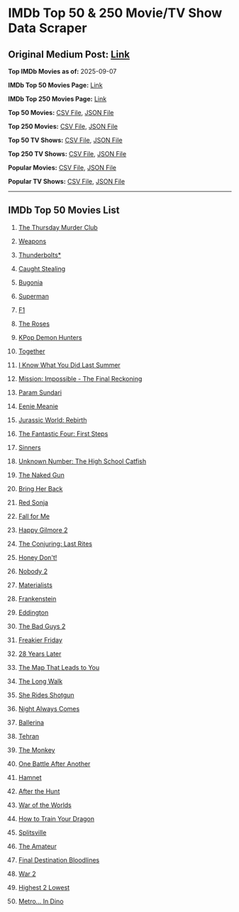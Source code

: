 # IMDb Top 50 & 250 Movie/TV Show Data Scraper

## Original Medium Post: [Link](https://medium.com/@nishantsahoo/which-movie-should-i-watch-5c83a3c0f5b1)

**Top IMDb Movies as of:** 2025-09-07

**IMDb Top 50 Movies Page:** [Link](https://www.imdb.com/search/title/?title_type=feature&release_date=2025-01-01,2025-12-31)

**IMDb Top 250 Movies Page:** [Link](https://www.imdb.com/chart/top/)

**Top 50 Movies:** [CSV File](/data/top50/movies.csv), [JSON File](/data/top50/movies.json)

**Top 250 Movies:** [CSV File](/data/top250/movies.csv), [JSON File](/data/top250/movies.json)

**Top 50 TV Shows:** [CSV File](/data/top50/shows.csv), [JSON File](/data/top50/shows.json)

**Top 250 TV Shows:** [CSV File](/data/top250/shows.csv), [JSON File](/data/top250/shows.json)

**Popular Movies:** [CSV File](/data/popular/movies.csv), [JSON File](/data/popular/movies.json)

**Popular TV Shows:** [CSV File](/data/popular/shows.csv), [JSON File](/data/popular/shows.json)

---

## IMDb Top 50 Movies List

1. [The Thursday Murder Club](https://www.imdb.com/title/tt12001534/)

2. [Weapons](https://www.imdb.com/title/tt26581740/)

3. [Thunderbolts\*](https://www.imdb.com/title/tt20969586/)

4. [Caught Stealing](https://www.imdb.com/title/tt1493274/)

5. [Bugonia](https://www.imdb.com/title/tt12300742/)

6. [Superman](https://www.imdb.com/title/tt5950044/)

7. [F1](https://www.imdb.com/title/tt16311594/)

8. [The Roses](https://www.imdb.com/title/tt31973693/)

9. [KPop Demon Hunters](https://www.imdb.com/title/tt14205554/)

10. [Together](https://www.imdb.com/title/tt31184028/)

11. [I Know What You Did Last Summer](https://www.imdb.com/title/tt4045450/)

12. [Mission: Impossible - The Final Reckoning](https://www.imdb.com/title/tt9603208/)

13. [Param Sundari](https://www.imdb.com/title/tt33996113/)

14. [Eenie Meanie](https://www.imdb.com/title/tt15514498/)

15. [Jurassic World: Rebirth](https://www.imdb.com/title/tt31036941/)

16. [The Fantastic Four: First Steps](https://www.imdb.com/title/tt10676052/)

17. [Sinners](https://www.imdb.com/title/tt31193180/)

18. [Unknown Number: The High School Catfish](https://www.imdb.com/title/tt37674426/)

19. [The Naked Gun](https://www.imdb.com/title/tt3402138/)

20. [Bring Her Back](https://www.imdb.com/title/tt32246771/)

21. [Red Sonja](https://www.imdb.com/title/tt0800175/)

22. [Fall for Me](https://www.imdb.com/title/tt32543884/)

23. [Happy Gilmore 2](https://www.imdb.com/title/tt31868189/)

24. [The Conjuring: Last Rites](https://www.imdb.com/title/tt22898462/)

25. [Honey Don't!](https://www.imdb.com/title/tt30645201/)

26. [Nobody 2](https://www.imdb.com/title/tt28996126/)

27. [Materialists](https://www.imdb.com/title/tt30253473/)

28. [Frankenstein](https://www.imdb.com/title/tt1312221/)

29. [Eddington](https://www.imdb.com/title/tt31176520/)

30. [The Bad Guys 2](https://www.imdb.com/title/tt30017619/)

31. [Freakier Friday](https://www.imdb.com/title/tt31956415/)

32. [28 Years Later](https://www.imdb.com/title/tt10548174/)

33. [The Map That Leads to You](https://www.imdb.com/title/tt33549478/)

34. [The Long Walk](https://www.imdb.com/title/tt10374610/)

35. [She Rides Shotgun](https://www.imdb.com/title/tt27986457/)

36. [Night Always Comes](https://www.imdb.com/title/tt31567422/)

37. [Ballerina](https://www.imdb.com/title/tt7181546/)

38. [Tehran](https://www.imdb.com/title/tt21818782/)

39. [The Monkey](https://www.imdb.com/title/tt27714946/)

40. [One Battle After Another](https://www.imdb.com/title/tt30144839/)

41. [Hamnet](https://www.imdb.com/title/tt14905854/)

42. [After the Hunt](https://www.imdb.com/title/tt32159989/)

43. [War of the Worlds](https://www.imdb.com/title/tt13186306/)

44. [How to Train Your Dragon](https://www.imdb.com/title/tt26743210/)

45. [Splitsville](https://www.imdb.com/title/tt33247023/)

46. [The Amateur](https://www.imdb.com/title/tt0899043/)

47. [Final Destination Bloodlines](https://www.imdb.com/title/tt9619824/)

48. [War 2](https://www.imdb.com/title/tt27425164/)

49. [Highest 2 Lowest](https://www.imdb.com/title/tt31194612/)

50. [Metro... In Dino](https://www.imdb.com/title/tt24225606/)
